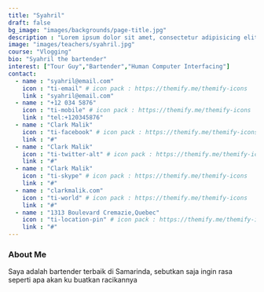 ```yaml
---
title: "Syahril"
draft: false
bg_image: "images/backgrounds/page-title.jpg"
description : "Lorem ipsum dolor sit amet, consectetur adipisicing elit, sed do eiusmod tempor incididunt ut labore. dolore magna aliqua. Ut enim ad minim veniam, quis nostrud."
image: "images/teachers/syahril.jpg"
course: "Vlogging"
bio: "Syahril the bartender"
interest: ["Tour Guy","Bartender","Human Computer Interfacing"]
contact:
  - name : "syahril@email.com"
    icon : "ti-email" # icon pack : https://themify.me/themify-icons
    link : "syahril@email.com"
  - name : "+12 034 5876"
    icon : "ti-mobile" # icon pack : https://themify.me/themify-icons
    link : "tel:+120345876"
  - name : "Clark Malik"
    icon : "ti-facebook" # icon pack : https://themify.me/themify-icons
    link : "#"
  - name : "Clark Malik"
    icon : "ti-twitter-alt" # icon pack : https://themify.me/themify-icons
    link : "#"
  - name : "Clark Malik"
    icon : "ti-skype" # icon pack : https://themify.me/themify-icons
    link : "#"
  - name : "clarkmalik.com"
    icon : "ti-world" # icon pack : https://themify.me/themify-icons
    link : "#"
  - name : "1313 Boulevard Cremazie,Quebec"
    icon : "ti-location-pin" # icon pack : https://themify.me/themify-icons
    link : "#"
---
```


### About Me

Saya adalah bartender terbaik di Samarinda, sebutkan saja ingin rasa seperti apa akan ku buatkan racikannya